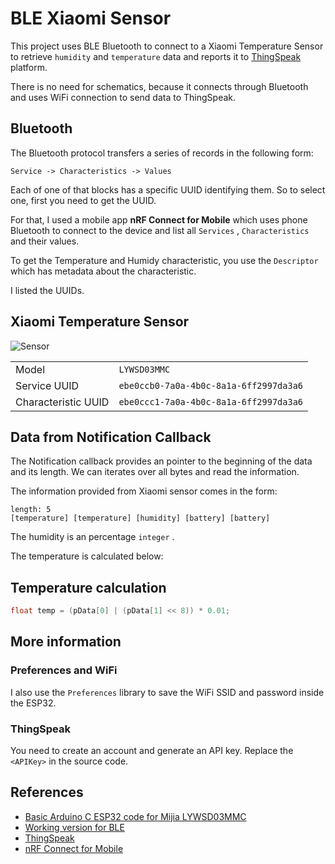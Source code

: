 # BLE Xiaomi Sensor

This project uses BLE Bluetooth to connect to a Xiaomi Temperature Sensor to retrieve `humidity` and `temperature` data and reports it to [ThingSpeak](https://thingspeak.com/)
platform.

There is no need for schematics, because it connects through Bluetooth and uses WiFi connection to send data to ThingSpeak.

## Bluetooth

The Bluetooth protocol transfers a series of records in the following form:

``` text
Service -> Characteristics -> Values
```

Each of one of that blocks has a specific UUID identifying them. So to select one, first you need to get the UUID.

For that, I used a mobile app **nRF Connect for Mobile** which uses phone Bluetooth to connect to the device and list all `Services` , `Characteristics` and their values.

To get the Temperature and Humidy characteristic, you use the `Descriptor` which has metadata about the characteristic.

I listed the UUIDs.

## Xiaomi Temperature Sensor

![Sensor](https://i.imgur.com/B5J2PLV.png?1)

|                     |                                        |
|---------------------|----------------------------------------|
| Model               | `LYWSD03MMC` |
| Service UUID        | `ebe0ccb0-7a0a-4b0c-8a1a-6ff2997da3a6` |
| Characteristic UUID | `ebe0ccc1-7a0a-4b0c-8a1a-6ff2997da3a6` |

## Data from Notification Callback

The Notification callback provides an pointer to the beginning of the data and its length.
We can iterates over all bytes and read the information.

The information provided from Xiaomi sensor comes in the form:

``` text
length: 5
[temperature] [temperature] [humidity] [battery] [battery]
```

The humidity is an percentage `integer` .

The temperature is calculated below:

## Temperature calculation

```c++
float temp = (pData[0] | (pData[1] << 8)) * 0.01; 
```

## More information

### Preferences and WiFi

I also use the `Preferences` library to save the WiFi SSID and password inside the ESP32.

### ThingSpeak

You need to create an account and generate an API key. Replace the `<APIKey>` in the source code.

## References

* [Basic Arduino C ESP32 code for Mijia LYWSD03MMC](https://github.com/polclota/esp32lywsd03mmc/blob/master/src/main.ino)
* [Working version for BLE](https://github.com/wakwak-koba/arduino-esp32)
* [ThingSpeak](https://thingspeak.com/)
* [nRF Connect for Mobile](https://play.google.com/store/apps/details?id=no.nordicsemi.android.mcp)
